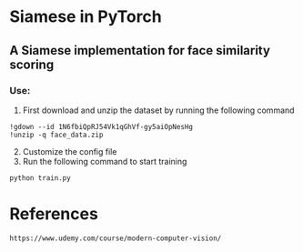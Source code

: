# Siamese in PyTorch
## A Siamese implementation for face similarity scoring
### Use:
1. First download and unzip the dataset by running the following command
```
!gdown --id 1N6fbiQpRJ54Vk1qGhVf-gy5aiOpNesHg
!unzip -q face_data.zip
```
2. Customize the config file
3. Run the following command to start training
```
python train.py
```
# References
```
https://www.udemy.com/course/modern-computer-vision/
```